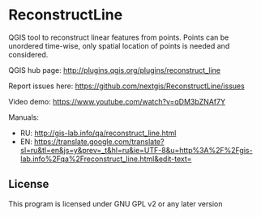 # ReconstructLine
QGIS tool to reconstruct linear features from points. Points can be unordered time-wise, only spatial location of points is needed and considered.

QGIS hub page: http://plugins.qgis.org/plugins/reconstruct_line

Report issues here: https://github.com/nextgis/ReconstructLine/issues

Video demo: https://www.youtube.com/watch?v=qDM3bZNAf7Y

Manuals:

* RU: http://gis-lab.info/qa/reconstruct_line.html
* EN: https://translate.google.com/translate?sl=ru&tl=en&js=y&prev=_t&hl=ru&ie=UTF-8&u=http%3A%2F%2Fgis-lab.info%2Fqa%2Freconstruct_line.html&edit-text=

License
-------------
This program is licensed under GNU GPL v2 or any later version